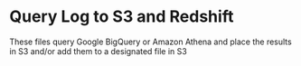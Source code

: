 # Query Log to S3 and Redshift

These files query Google BigQuery or Amazon Athena and place the results in S3 and/or add them to a designated file in S3
